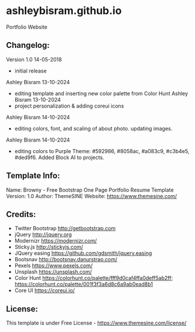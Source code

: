 # ashleybisram.github.io
Portfolio Website





Changelog:
-----------------------
Version 1.0 14-05-2018
- initial release 

Ashley Bisram 13-10-2024
- editing template and inserting new color palette from Color Hunt
Ashley Bisram 13-10-2024
- project personalization & adding coreui icons

Ashley Bisram 14-10-2024
- editing colors, font, and scaling of about photo. updating images.

Ashley Bisram 14-10-2024
- editing colors to Purple Theme: #592986, #8058ac, #a083c9, #c3b4e5, #ded9f6. Added Block AI to projects.

Template Info:
-----------------------
Name: 		Browny - Free Bootstrap One Page Portfolio Resume Template
Version: 	1.0
Author: 	ThemeSINE
Website: 	https://www.themesine.com/

Credits:
-----------------------
- Twitter Bootstrap http://getbootstrap.com
- jQuery http://jquery.org
- Modernizr https://modernizr.com/
- Sticky.js http://stickyjs.com/
- JQuery easing https://github.com/gdsmith/jquery.easing
- Bootsnav http://bootsnav.danurstrap.com/
- Pexels https://www.pexels.com/
- Unsplash https://unsplash.com/
- Color Hunt https://colorhunt.co/palette/fff9d0caf4ffa0deff5ab2ff; https://colorhunt.co/palette/001f3f3a6d8c6a9ab0ead8b1
- Core UI https://coreui.io/

License:
-----------------------
This template is under Free License - https://www.themesine.com/license/
